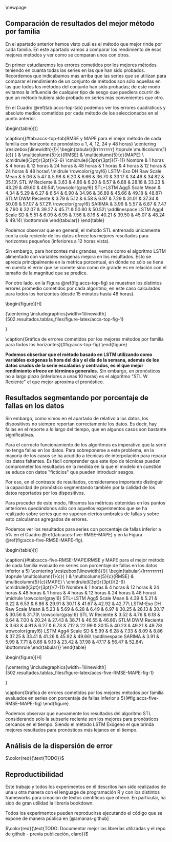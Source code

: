 


 
 
\newpage

## Comparación de resultados del mejor método por familia

En el apartado anterior hemos visto cuál es el método que mejor rinde por cada familia. En este apartado vamos a comparar los rendimiento de esos mejores métodos y ver como se comparan unos con otros.

En primer estudiaremos los errores cometidos por los mejores métodos teniendo en cuanta todas las series en las que han sido probados. Recordemos que indicábamos más arriba que las series que se utilizan para comparar el rendimiento de un conjunto de métodos son sólo aquellas en las que todos los métodos del conjunto han sido probadas; de este modo evitamos la influencia de cualquier tipo de sesgo que puediera ocurrir de que un método hubiera sido probado en series más convenientes que otro.






En el Cuadro \@ref(tab:accs-top-tab) podemos ver los errores cuadráticos y absoluto medios cometidos por cada método de los seleccionados en el punto anterior.


\begin{table}[t]

\caption{(\#tab:accs-top-tab)RMSE y MAPE para el mejor método de cada familia con horizonte de pronóstico a 1, 4, 12, 24 y 48 horas}
\centering
\resizebox{\linewidth}{!}{
\begin{tabular}{lrrrrrrrrrr}
\toprule
\multicolumn{1}{c}{ } & \multicolumn{5}{c}{RMSE} & \multicolumn{5}{c}{MAPE} \\
\cmidrule(l{3pt}r{3pt}){2-6} \cmidrule(l{3pt}r{3pt}){7-11}
Nombre & 1 horas & 4 horas & 12 horas & 24 horas & 48 horas & 1 horas & 4 horas & 12 horas & 24 horas & 48 horas\\
\midrule
\rowcolor{gray!6}  LSTM-Exo DH Raw Scale Mean & 5.06 & 5.47 & 5.98 & 6.20 & 6.66 & 36.70 & 33.17 & 34.46 & 34.82 & 35.13\\
STL W Reciente & 3.63 & 4.86 & 6.20 & 6.57 & 6.88 & 28.18 & 33.23 & 43.29 & 49.60 & 49.54\\
\rowcolor{gray!6}  STL+LSTM Agg5 Scale Mean & 4.34 & 5.29 & 6.27 & 6.54 & 6.90 & 34.96 & 36.89 & 45.66 & 49.18 & 48.87\\
STLM DWM Reciente & 3.79 & 5.12 & 6.58 & 6.97 & 7.29 & 31.01 & 37.34 & 50.09 & 57.07 & 57.21\\
\rowcolor{gray!6}  SARIMA & 3.96 & 5.57 & 6.87 & 7.47 & 7.90 & 32.07 & 39.27 & 45.71 & 50.80 & 50.52\\
\addlinespace
LSTM Agg4 Scale SD & 5.51 & 6.09 & 6.95 & 7.56 & 8.16 & 40.21 & 39.50 & 45.07 & 48.24 & 49.14\\
\bottomrule
\end{tabular}}
\end{table}


Podemos observar que en general, el método STL entrenado únicamente con la cola reciente de los datos ofrece los mejores resultados para horizontes pequeños (inferiores a 12 horas vista).

Sin embargo, para horizontes más grandes, vemos como el algoritmo LSTM alimentado con variables exógenas mejora en los resultados. Esto se aprecia principalmente en la métrica porcentual, en dónde no sólo se tiene en cuenta el error que se comete sino como de grande es en relación con el tamaño de la magnitud que se predice.


























Por otro lado, en la Figura \@ref(fig:accs-top-fig) se muestran los distintos errores promedio cometidos por cada algoritmo, en este caso calculados para todos los horizontes (desde 15 minutos hasta 48 horas).










\begin{figure}[H]

{\centering \includegraphics[width=1\linewidth]{502.resultados.tablas_files/figure-latex/accs-top-fig-1} 

}

\caption{Gráfica de errores cometidos por los mejores métodos por familia para todos los horizontes}(\#fig:accs-top-fig)
\end{figure}

**Podemos obserbar que el método basado en LSTM utilizando como variables exógenas la hora del día y el día de la semana, además de los datos crudos de la serie escalados y centrados, es el que mejor rendimiento ofrece en términos generales.** Sin embargo, en pronósticos no a largo plazo (inferiores a unas 10 horas) es el algoritmo "STL W Reciente" el que mejor aproxima el pronóstico.



## Resultados segmentando por porcentaje de fallas en los datos


Sin embargo, como vimos en el apartado de relativo a los datos, los dispositivos no siempre reportan correctamente los datos. Es decir, hay fallas en el reporte a lo largo del tiempo, que en algunos casos son bastante significativas. 

Para el correcto funcionamiento de los algoritmos es imperativo que la serie no tenga fallas en los datos. Para sobreponerse a este problema, en la mayoría de los casos se ha acudido a técnicas de interpolación para reparar los datos faltantes. Es fácil comprender que este tipo de técnicas pueden comprometer los resultados en la medida en la que el modelo en cuestión se educa con datos "ficticios" que pueden introducir sesgos. 

Por eso, en el contraste de resultados, consideramos importante distinguir la capacidad de pronóstico segmentando también por la calidad de los datos reportados por los dispositivos.

Para proceder de este modo, filtramos las métricas obtenidas en los puntos anteriores quedándonos sólo con aquellos experimentos que se ha realizado sobre series que no superan ciertos umbrales de fallas y sobre esto calculamos agregados de errores.

Podemos ver los resultados para series con porcentaje de fallas inferior a 5% en el Cuadro \@ref(tab:accs-five-RMSE-MAPE) y en la Figura \@ref(fig:accs-five-RMSE-MAPE-fig).



\begin{table}[t]

\caption{(\#tab:accs-five-RMSE-MAPE)RMSE y MAPE para el mejor método de cada familia evaluado en series con porcentaje de fallas en los datos inferior a 5}
\centering
\resizebox{\linewidth}{!}{
\begin{tabular}{lrrrrrrrrrr}
\toprule
\multicolumn{1}{c}{ } & \multicolumn{5}{c}{RMSE} & \multicolumn{5}{c}{MAPE} \\
\cmidrule(l{3pt}r{3pt}){2-6} \cmidrule(l{3pt}r{3pt}){7-11}
Nombre & 1 horas & 4 horas & 12 horas & 24 horas & 48 horas & 1 horas & 4 horas & 12 horas & 24 horas & 48 horas\\
\midrule
\rowcolor{gray!6}  STL+LSTM Agg5 Scale Mean & 4.39 & 5.21 & 6.22 & 6.53 & 6.86 & 29.91 & 30.11 & 41.67 & 42.92 & 42.77\\
LSTM-Exo DH Raw Scale Mean & 5.23 & 5.69 & 6.28 & 6.49 & 6.97 & 30.25 & 28.13 & 30.17 & 30.56 & 31.73\\
\rowcolor{gray!6}  STL W Reciente & 3.52 & 4.76 & 6.18 & 6.64 & 7.00 & 20.24 & 27.43 & 38.71 & 46.55 & 46.86\\
STLM DWM Reciente & 3.63 & 4.91 & 6.27 & 6.73 & 7.12 & 22.99 & 30.15 & 40.23 & 49.21 & 49.78\\
\rowcolor{gray!6}  LSTM Agg4 Scale SD & 5.99 & 6.28 & 7.33 & 8.09 & 8.86 & 37.25 & 33.41 & 41.26 & 45.92 & 49.66\\
\addlinespace
SARIMA & 3.91 & 5.99 & 7.71 & 8.66 & 9.13 & 23.42 & 37.98 & 47.17 & 56.47 & 52.84\\
\bottomrule
\end{tabular}}
\end{table}
 

 
\begin{figure}[H]

{\centering \includegraphics[width=1\linewidth]{502.resultados.tablas_files/figure-latex/accs-five-RMSE-MAPE-fig-1} 

}

\caption{Gráfica de errores cometidos por los mejores métodos por familia evaluados en series con porcentaje de fallas inferior a 5}(\#fig:accs-five-RMSE-MAPE-fig)
\end{figure}

Podemos observar que nuevamente los resultados del algoritmo STL considerando solo la subserie reciente son los mejores para pronósticos cercanos en el tiempo. Siendo el método LSTM Exógeno el que brinda mejores resultados para pronósticos más lejanos en el tiempo.






## Análisis de la dispersión de error

$\color{red}{\text{TODO}}$





## Reproductibilidad

Este trabajo y todos los experimentos en él descritos han sido realizados de una u otra manera con el lenguage de programación R y con los distintos frameworks para creación de textos científicos que ofrece. En particular, ha sido de gran utilidad la librería bookdown.

Todos los experimentos pueden reproducirse ejecutando el código que se expone de manera pública en [@amanas-github]


$\color{red}{\text{TODO: Documentar mejor las librerías utilizadas y el repo de github - previa publicación, claro}}$

